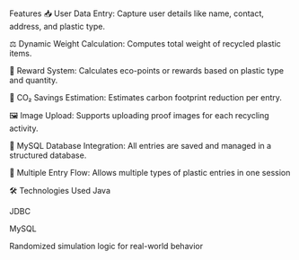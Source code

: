 Features
📥 User Data Entry: Capture user details like name, contact, address, and plastic type.

⚖️ Dynamic Weight Calculation: Computes total weight of recycled plastic items.

🎁 Reward System: Calculates eco-points or rewards based on plastic type and quantity.

🌿 CO₂ Savings Estimation: Estimates carbon footprint reduction per entry.

🖼️ Image Upload: Supports uploading proof images for each recycling activity.

💾 MySQL Database Integration: All entries are saved and managed in a structured database.

🔁 Multiple Entry Flow: Allows multiple types of plastic entries in one session

🛠️ Technologies Used
Java

JDBC

MySQL

Randomized simulation logic for real-world behavior
